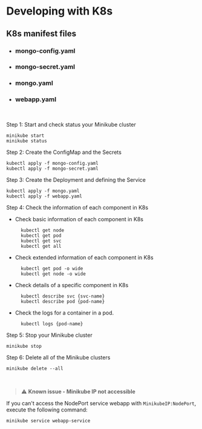 # Developing with K8s

## K8s manifest files

- ### mongo-config.yaml

- ### mongo-secret.yaml

- ### mongo.yaml

- ### webapp.yaml

&nbsp;

Step 1: Start and check status your Minikube cluster

    minikube start
    minikube status

Step 2: Create the ConfigMap and the Secrets

    kubectl apply -f mongo-config.yaml
    kubectl apply -f mongo-secret.yaml

Step 3: Create the Deployment and defining the Service

    kubectl apply -f mongo.yaml
    kubectl apply -f webapp.yaml

Step 4: Check the information of each component in K8s

- Check basic information of each component in K8s

        kubectl get node
        kubectl get pod
        kubectl get svc
        kubectl get all

- Check extended information of each component in K8s

        kubectl get pod -o wide
        kubectl get node -o wide

- Check details of a specific component in K8s

        kubectl describe svc {svc-name}
        kubectl describe pod {pod-name}

- Check the logs for a container in a pod.

        kubectl logs {pod-name}

Step 5: Stop your Minikube cluster

    minikube stop

Step 6: Delete all of the Minikube clusters

    minikube delete --all

&nbsp;

> :warning: **Known issue - Minikube IP not accessible**

If you can't access the NodePort service webapp with `MinikubeIP:NodePort`, execute the following command:

    minikube service webapp-service
